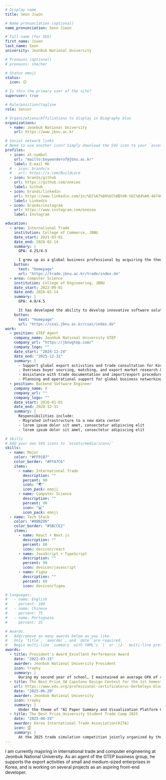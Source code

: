 ```yaml
---
# Display name
title: Seon Jiwon

# Name pronunciation (optional)
name_pronunciation: Seon Jiwon

# Full name (for SEO)
first_name: Jiwon
last_name: Seon
university: Jeonbuk National University

# Pronouns (optional)
# pronouns: she/her

# Status emoji
status:
  icon: 😊

# Is this the primary user of the site?
superuser: true

# Role/position/tagline
role: Senior

# Organizations/Affiliations to display in Biography blox
organizations:
  - name: Jeonbuk National University
    url: https://www.jbnu.ac.kr

# Social network links
# Need to use another icon? Simply download the SVG icon to your `assets/media/icons/` folder.
profiles:
  - icon: at-symbol
    url: "mailto:boywonderof@jbnu.ac.kr"
    label: E-mail Me
  # - icon: brands/x
  #   url: https://x.com/BuildLore
  - icon: brands/github
    url: https://github.com/oneieo
    label: Github
  - icon: brands/linkedin
    url: https://www.linkedin.com/in/%EC%A7%80%EC%9B%90-%EC%84%A0-467467366/
    label: Linkedin
  - icon: brands/instagram
    url: https://www.instagram.com/oneieo
    label: Instagram

education:
  - area: International Trade
    institution: College of Commerce, JBNU
    date_start: 2021-03-01
    date_end: 2026-02-14
    summary: |
      GPA: 4.25/4.5

      I grew up as a global business professional by acquiring the theoretical foundation and practical knowledge of international trade and learning global market trends, trade negotiations, import and export procedures, and international marketing strategies.
    button:
      text: "Homepage"
      url: "https://trade.jbnu.ac.kr/trade/index.do"
  - area: Computer Science
    institution: College of Engineering, JBNU
    date_start: 2022-09-01
    date_end: 2026-02-14
    summary: |
      GPA: 4.0/4.5

      It has developed the ability to develop innovative software solutions through programming, data structure, algorithms, databases, and artificial intelligence by learning from basic theory of computer science to practical applications.
    button:
      text: "Homepage"
      url: "https://csai.jbnu.ac.kr/csai/index.do"
work:
  - position: GTEP Agent
    company_name: Jeonbuk National University GTEP
    company_url: "https://jbnugtep.com/"
    company_logo: ""
    date_start: "2024-12-24"
    date_end: "2025-12-31"
    summary: |
      - Support global export activities and trade consultation for Korean SMEs
      - Overseas buyer sourcing, matching, and export market research & analysis
      - Assistance with trade documentation and import/export procedures
      - Planning and operational support for global business networking events
  - position: Backend Software Engineer
    company_name: X
    company_url: ""
    company_logo: ""
    date_start: 2016-01-01
    date_end: 2020-12-31
    summary: |
      Responsibilities include:
      - Migrated infrastructure to a new data center
      - lorem ipsum dolor sit amet, consectetur adipiscing elit
      - lorem ipsum dolor sit amet, consectetur adipiscing elit

# Skills
# Add your own SVG icons to `assets/media/icons/`
skills:
  - name: Major
    color: "#FF91B7"
    color_border: "#FFA7C6"
    items:
      - name: International Trade
        description: ""
        percent: 90
        icon: "🌏"
        icon_pack: emoji
      - name: Computer Science
        description: ""
        percent: 90
        icon: "💻"
        icon_pack: emoji
  - name: Tech Stack
    color: "#00B2D6"
    color_border: "#5BCCE2"
    items:
      - name: React + Next.js
        description: ""
        percent: 80
        icon: devicon/react
      - name: JavaScript + TypeScript
        description: ""
        percent: 90
        icon: devicon/javascript
      - name: Figma
        description: ""
        percent: 60
        icon: devicon/figma

# languages:
#   - name: English
#     percent: 100
#   - name: Chinese
#     percent: 75
#   - name: Portuguese
#     percent: 25

# Awards.
#   Add/remove as many awards below as you like.
#   Only `title`, `awarder`, and `date` are required.
#   Begin multi-line `summary` with YAML's `|` or `|2-` multi-line prefix and indent 2 spaces below.
awards:
  - title: President's Award_Excellent Performance Award
    date: "2022-03-15"
    awarder: Jeonbuk National University President
    icon: trophy
    summary: |
      During my second year of school, I maintained an average GPA of 4.5/4.5 in all subjects to achieve the first place in the department, and won the Presidential Award in recognition of my academic achievement.
  - title: The Best Prize_SW Capstone Design Contest for the 1st Semester of the 2025 School Year
    url: https://www.edx.org/professional-certificate/uc-berkeleyx-blockchain-fundamentals
    date: "2025-06-20"
    awarder: Jeonbuk National University
    icon: trophy
    summary: |
      Under the theme of "AI Paper Summary and Visualization Platform Using LLM," we developed an innovative system that automatically extracts the core contents of academic papers and converts them into intuitive visualization data by utilizing natural language processing technology of large language models. We presented a practical solution that can drastically shorten the review time of the paper for researchers, and won the grand prize in recognition of its excellent technical completeness and high usability.
  - title: The Best Prize_University Student Trade Camp 2025
    date: "2025-08-29"
    awarder: Korea International Trade Association(KITA)
    icon: 🏆
    summary: |
      At the 2025 trade simulation competition jointly organized by the Korea International Trade Association and the Industry-Academic Cooperation Foundation, the company presented its strategy for entering the Japanese market by Korean churro companies. By closely analyzing the growth trend and consumer preference of the Japanese pet market, and systematically establishing localization strategies, distribution channel construction plan, and marketing strategy based on the differentiated competitiveness of Korean products, we presented a highly feasible plan for entering the market. We received the top prize in recognition of the depth of market research, specificity of the strategy, and practical applicability.
---
```


I am currently majoring in international trade and computer engineering at Jeonbuk National University.
As an agent of the GTEP business group, he supports the export activities of small and medium-sized enterprises in Korea, and is working on several projects as an aspiring front-end developer.
